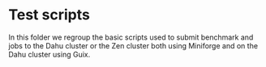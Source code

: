 # Test scripts
In this folder we regroup the basic scripts used to submit benchmark and jobs to the Dahu cluster or the Zen cluster both using Miniforge and on the Dahu cluster using Guix.
